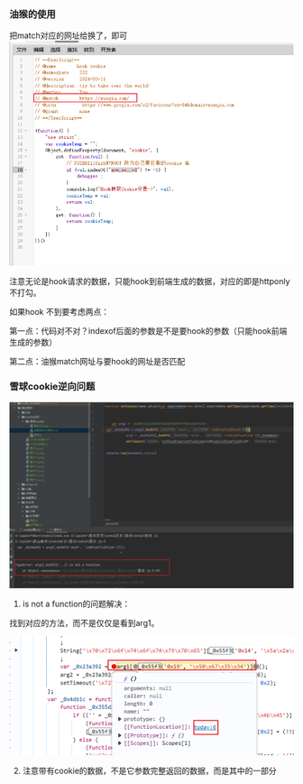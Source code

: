 ﻿### 油猴的使用
把match对应的网址给换了，即可
![](图片17.png)

注意无论是hook请求的数据，只能hook到前端生成的数据，对应的即是httponly不打勾。

如果hook 不到要考虑两点：

第一点：代码对不对？indexof后面的参数是不是要hook的参数（只能hook前端生成的参数）

第二点：油猴match网址与要hook的网址是否匹配

### 雪球cookie逆向问题
![](图片18.png)
1. is not a function的问题解决：

找到对应的方法，而不是仅仅是看到arg1。

![](图片19.png)

2. 注意带有cookie的数据，不是它参数完整返回的数据，而是其中的一部分
